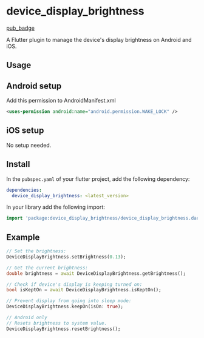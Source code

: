 # device_display_brightness

[pub_badge]

A Flutter plugin to manage the device's display brightness on Android and iOS.

## Usage


## Android setup
Add this permission to AndroidManifest.xml

```xml
<uses-permission android:name="android.permission.WAKE_LOCK" />
```

## iOS setup

No setup needed.


## Install

In the `pubspec.yaml` of your flutter project, add the following dependency:

```yaml
dependencies:
  device_display_brightness: <latest_version>
```

In your library add the following import:

```dart
import 'package:device_display_brightness/device_display_brightness.dart';
```

## Example

```dart
// Set the brightness:
DeviceDisplayBrightness.setBrightness(0.13);

// Get the current brightness:
double brightness = await DeviceDisplayBrightness.getBrightness();

// Check if device's display is keeping turned on:
bool isKeptOn = await DeviceDisplayBrightness.isKeptOn();

// Prevent display from going into sleep mode:
DeviceDisplayBrightness.keepOn(isOn: true);

// Android only
// Resets brightness to system value.
DeviceDisplayBrightness.resetBrightness();
```


<!-- Links -->
[pub_badge]: https://img.shields.io/pub/v/device_display_brightness.svg
